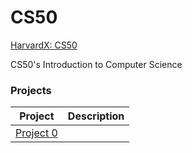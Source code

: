 # CS50

[HarvardX: CS50](https://www.edx.org/course/cs50s-introduction-to-computer-science)

CS50's Introduction to Computer Science

### Projects

| Project | Description |
| ----------- | ----------- |
| [Project 0](/project0) | |